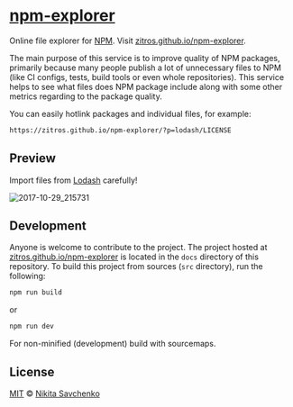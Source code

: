 # [npm-explorer](https://zitros.github.io/npm-explorer)

Online file explorer for [NPM](https://www.npmjs.com/).
Visit [zitros.github.io/npm-explorer](https://zitros.github.io/npm-explorer).

The main purpose of this service is to improve quality of NPM packages, primarily because many people
publish a lot of unnecessary files to NPM (like CI configs, tests, build tools or even whole repositories).
This service helps to see what files does NPM package include along with some other metrics regarding
to the package quality.

You can easily hotlink packages and individual files, for example:

```txt
https://zitros.github.io/npm-explorer/?p=lodash/LICENSE
```

Preview
-------

Import files from [Lodash](https://lodash.com) carefully!

![2017-10-29_215731](https://user-images.githubusercontent.com/4989256/32147769-259653d2-bcf5-11e7-9e55-52e6042c419c.png)

Development
-----------

Anyone is welcome to contribute to the project. The project hosted at [zitros.github.io/npm-explorer](https://zitros.github.io/npm-explorer)
is located in the `docs` directory of this repository. To build this project from sources (`src` 
directory), run the following:

```bash
npm run build
```

or

```bash
npm run dev
```

For non-minified (development) build with sourcemaps.

License
-------

[MIT](license) © [Nikita Savchenko](https://nikita.tk)
